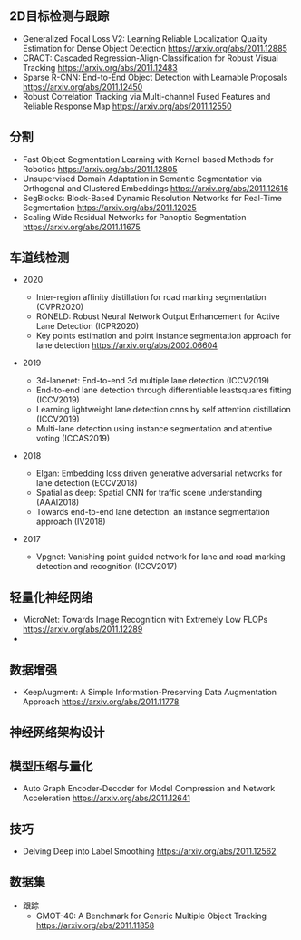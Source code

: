 ## 2D目标检测与跟踪

- Generalized Focal Loss V2: Learning Reliable Localization Quality Estimation for Dense Object Detection https://arxiv.org/abs/2011.12885
- CRACT: Cascaded Regression-Align-Classification for Robust Visual Tracking https://arxiv.org/abs/2011.12483
- Sparse R-CNN: End-to-End Object Detection with Learnable Proposals https://arxiv.org/abs/2011.12450
- Robust Correlation Tracking via Multi-channel Fused Features and Reliable Response Map https://arxiv.org/abs/2011.12550

## 分割

- Fast Object Segmentation Learning with Kernel-based Methods for Robotics https://arxiv.org/abs/2011.12805
- Unsupervised Domain Adaptation in Semantic Segmentation via Orthogonal and Clustered Embeddings  https://arxiv.org/abs/2011.12616
- SegBlocks: Block-Based Dynamic Resolution Networks for Real-Time Segmentation https://arxiv.org/abs/2011.12025 
- Scaling Wide Residual Networks for Panoptic Segmentation https://arxiv.org/abs/2011.11675

## 车道线检测

- 2020
  - Inter-region affinity distillation for road marking segmentation (CVPR2020)
  - RONELD: Robust Neural Network Output Enhancement for Active Lane Detection (ICPR2020)
  - Key points estimation and point instance segmentation approach for lane detection https://arxiv.org/abs/2002.06604

- 2019
  - 3d-lanenet: End-to-end 3d multiple lane detection (ICCV2019)
  - End-to-end lane detection through differentiable leastsquares fitting (ICCV2019)
  - Learning lightweight lane detection cnns by self attention distillation (ICCV2019)
  - Multi-lane detection using instance segmentation and attentive voting (ICCAS2019)

- 2018
  - Elgan: Embedding loss driven generative adversarial networks for lane detection (ECCV2018)
  - Spatial as deep: Spatial CNN for traffic scene understanding (AAAI2018)
  - Towards end-to-end lane detection: an instance segmentation approach (IV2018)

- 2017
  - Vpgnet: Vanishing point guided network for lane and road marking detection and recognition (ICCV2017)

## 轻量化神经网络

- MicroNet: Towards Image Recognition with Extremely Low FLOPs https://arxiv.org/abs/2011.12289
- 

## 数据增强
- KeepAugment: A Simple Information-Preserving Data Augmentation Approach https://arxiv.org/abs/2011.11778

## 神经网络架构设计

## 模型压缩与量化

-  Auto Graph Encoder-Decoder for Model Compression and Network Acceleration https://arxiv.org/abs/2011.12641

## 技巧

- Delving Deep into Label Smoothing https://arxiv.org/abs/2011.12562
  

## 数据集
- 跟踪
  - GMOT-40: A Benchmark for Generic Multiple Object Tracking  https://arxiv.org/abs/2011.11858